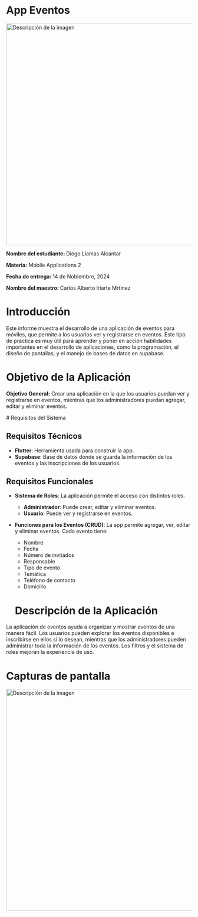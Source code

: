 # App Eventos

<img src="https://upen.milaulas.com/pluginfile.php/1/core_admin/logocompact/300x300/1647098022/89925310_2623778167869379_5016977600837320704_n.jpg" alt="Descripción de la imagen" width="600">
<p><strong>Nombre del estudiante: </strong> Diego Llamas Alcantar </p>
<p><strong>Materia:</strong> Mobile Applications 2</p>
<p><strong>Fecha de entrega: </strong>14 de Nobiembre, 2024</p>
<p><strong>Nombre del maestro: </strong> Carlos Alberto Iriarte Mrtinez</p>

  <h1>Introducción</h1>
    <p>
        Este informe muestra el desarrollo de una aplicación de eventos para móviles, que permite a los usuarios ver y registrarse en eventos. 
        Este tipo de práctica es muy útil para aprender y poner en acción habilidades importantes en el desarrollo de aplicaciones, como 
        la programación, el diseño de pantallas, y el manejo de bases de datos en supabase.
    </p>
</body>
</html>
<body>
    <h1>Objetivo de la Aplicación</h1>
    <p><strong>Objetivo General:</strong> Crear una aplicación en la que los usuarios puedan ver y registrarse en eventos, mientras que los administradores puedan agregar, editar y eliminar eventos.</p>
</body>
</html>
# Requisitos del Sistema

## Requisitos Técnicos

- **Flutter**: Herramienta usada para construir la app.
- **Supabase**: Base de datos donde se guarda la información de los eventos y las inscripciones de los usuarios.

## Requisitos Funcionales

- **Sistema de Roles**: La aplicación permite el acceso con distintos roles.
  - **Administrador**: Puede crear, editar y eliminar eventos.
  - **Usuario**: Puede ver y registrarse en eventos.

- **Funciones para los Eventos (CRUD)**: La app permite agregar, ver, editar y eliminar eventos. Cada evento tiene:
  - Nombre
  - Fecha
  - Número de invitados
  - Responsable
  - Tipo de evento
  - Temática
  - Teléfono de contacto
  - Domicilio
  # Descripción de la Aplicación

La aplicación de eventos ayuda a organizar y mostrar eventos de una manera fácil. Los usuarios pueden explorar los eventos disponibles e inscribirse en ellos si lo desean, mientras que los administradores pueden administrar toda la información de los eventos. Los filtros y el sistema de roles mejoran la experiencia de uso.
  # Capturas de pantalla
  <img src="event1.png" alt="Descripción de la imagen" width="600">
  

